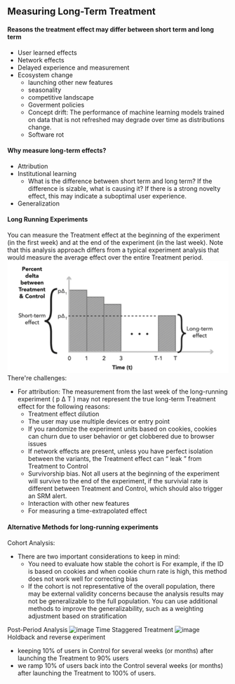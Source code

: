 ## Measuring Long-Term Treatment
#### Reasons the treatment effect may differ between short term and long term
- User learned effects
- Network effects
- Delayed experience and measurement
- Ecosystem change
  - launching other new features
  - seasonality
  - competitive landscape
  - Goverment policies
  - Concept drift: The performance of machine learning models trained on data that is not refreshed may degrade over time as distributions change. 
  - Software rot
#### Why measure long-term effects?
- Attribution
- Institutional learning
  - What is the difference between short term and long term? If the difference is sizable, what is causing it? If there is a strong novelty effect, this may indicate a suboptimal user experience. 
- Generalization

#### Long Running Experiments
You can measure the Treatment effect at the beginning of the experiment (in the first week) and at the end of the experiment (in the last week). Note that this analysis approach differs from a typical experiment analysis that would measure the average effect over the entire Treatment period. 
![image](/img/long_term_effect.png)
There're challenges:
- For attribution: The measurement from the last week of the long-running experiment ( p Δ T ) may not represent the true long-term Treatment effect for the following reasons: 
  - Treatment effect dilution
  - The user may use multiple devices or entry point
  - If you randomize the experiment units based on cookies, cookies can churn due to user behavior or get clobbered due to browser issues 
  - If network effects are present, unless you have perfect isolation between the variants, the Treatment effect can “ leak ” from Treatment to Control
  - Survivorship bias. Not all users at the beginning of the experiment will survive to the end of the experiment, if the survivial rate is different between Treatment and Control, which should also trigger an SRM alert.
  - Interaction with other new features
  - For measuring a time-extrapolated effect

#### Alternative Methods for long-running experiments
Cohort Analysis:
- There are two important considerations to keep in mind: 
  - You need to evaluate how stable the cohort is For example, if the ID is based on cookies and when cookie churn rate is high, this method does not work well for correcting bias 
  - If the cohort is not representative of the overall population, there may be external validity concerns because the analysis results may not be generalizable to the full population. You can use additional methods to improve the generalizability, such as a weighting adjustment based on stratification 

Post-Period Analysis
![image](/imag/post_period_analysis.png)
Time Staggered Treatment
![image](/imag/time_staggered_treatment.png)
Holdback and reverse experiment
- keeping 10% of users in Control for several weeks (or months) after launching the Treatment to 90% users 
- we ramp 10% of users back into the Control several weeks (or months) after launching the Treatment to 100% of users. 
